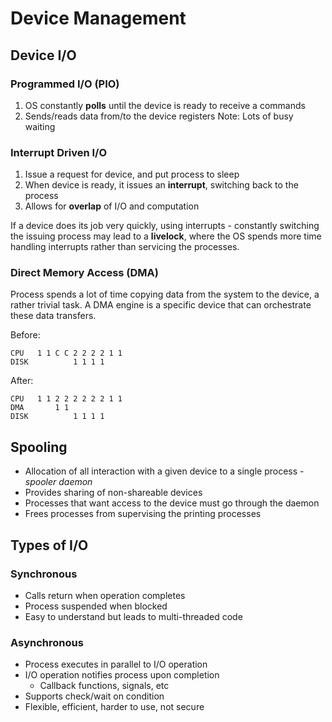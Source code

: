 # Device Management

## Device I/O

### Programmed I/O (PIO)
1. OS constantly **polls** until the device is ready to receive a commands
2. Sends/reads data from/to the device registers
Note: Lots of busy waiting

### Interrupt Driven I/O
1. Issue a request for device, and put process to sleep
2. When device is ready, it issues an **interrupt**, switching back to the process
3. Allows for **overlap** of I/O and computation

If a device does its job very quickly, using interrupts - constantly switching the issuing process may lead to a **livelock**, where the OS spends more time handling interrupts rather than servicing the processes.

### Direct Memory Access (DMA)
Process spends a lot of time copying data from the system to the device, a rather trivial task. A DMA engine is a specific device that can orchestrate these data transfers.

Before:

```
CPU   1 1 C C 2 2 2 2 1 1
DISK          1 1 1 1
```

After:

```
CPU   1 1 2 2 2 2 2 2 1 1
DMA       1 1
DISK          1 1 1 1
```

## Spooling

- Allocation of all interaction with a given device to a single process - *spooler daemon*
- Provides sharing of non-shareable devices
- Processes that want access to the device must go through the daemon
- Frees processes from supervising the printing processes

## Types of I/O

### Synchronous
- Calls return when operation completes
- Process suspended when blocked
- Easy to understand but leads to multi-threaded code


### Asynchronous
- Process executes in parallel to I/O operation
- I/O operation notifies process upon completion
  - Callback functions, signals, etc
- Supports check/wait on condition
- Flexible, efficient, harder to use, not secure
